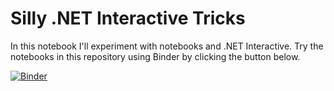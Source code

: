 # Silly .NET Interactive Tricks

In this notebook I'll experiment with notebooks and .NET Interactive. Try the notebooks in this repository using Binder by clicking the button below. 

[![Binder](https://mybinder.org/badge_logo.svg)](https://mybinder.org/v2/gh/bradygaster/SillyDotNetInteractiveTricks/master)
